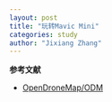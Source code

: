 ```yaml
---
layout: post
title: "玩转Mavic Mini"
categories: study
author: "Jixiang Zhang"
---
```


**参考文献**

- [OpenDroneMap/ODM](https://github.com/OpenDroneMap/ODM)